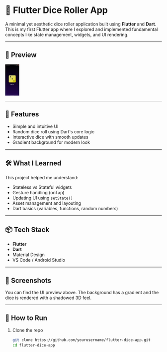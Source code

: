 # 🎲 Flutter Dice Roller App

A minimal yet aesthetic dice roller application built using **Flutter** and **Dart**.  
This is my first Flutter app where I explored and implemented fundamental concepts like state management, widgets, and UI rendering.

---

## 📱 Preview

<img src="assets/images/dice-app-ss.jpg" height="100" alt="App Screenshot" />

---

## 🚀 Features

- Simple and intuitive UI
- Random dice roll using Dart's core logic
- Interactive dice with smooth updates
- Gradient background for modern look

---

## 🛠️ What I Learned

This project helped me understand:

- Stateless vs Stateful widgets
- Gesture handling (onTap)
- Updating UI using `setState()`
- Asset management and layouting
- Dart basics (variables, functions, random numbers)

---

## 📦 Tech Stack

- **Flutter**
- **Dart**
- Material Design
- VS Code / Android Studio

---

## 📸 Screenshots

You can find the UI preview above. The background has a gradient and the dice is rendered with a shadowed 3D feel.

---

## 🔧 How to Run

1. Clone the repo
   ```bash
   git clone https://github.com/yourusername/flutter-dice-app.git
   cd flutter-dice-app
